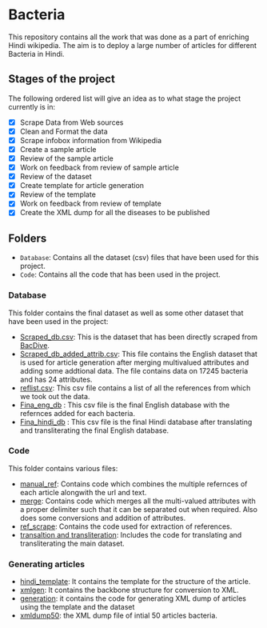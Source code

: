 # Bacteria

This repository contains all the work that was done as a part of enriching Hindi wikipedia. The aim is to deploy a large number of articles for different Bacteria in Hindi.

## Stages of the project

The following ordered list will give an idea as to what stage the project currently is in:

- [x] Scrape Data from Web sources
- [x] Clean and Format the data
- [x] Scrape infobox information from Wikipedia
- [x] Create a sample article
- [x] Review of the sample article
- [x] Work on feedback from review of sample article
- [x] Review of the dataset
- [x] Create template for article generation
- [x] Review of the template
- [x] Work on feedback from review of template
- [x] Create the XML dump for all the diseases to be published

## Folders

- `Database`: Contains all the dataset (csv) files that have been used for this project.
- `Code`: Contains all the code that has been used in the project.

### Database

This folder contains the final dataset as well as some other dataset that have been used in the project:

- [Scraped_db.csv](https://github.com/indicwiki-iiit/Bacteria/blob/main/Database/Scraped_db.csv): This is the dataset that has been directly scraped from [BacDive](https://bacdive.dsmz.de/taxplorer).
- [Scraped_db_added_attrib.csv](https://github.com/indicwiki-iiit/Bacteria/blob/main/Database/Scraped_db_added_attrib.csv): This file contains the English dataset that is used for article generation after merging multivalued attributes and adding some addtional data. The file contains data on 17245 bacteria and has 24 attributes.
- [reflist.csv](https://github.com/indicwiki-iiit/Bacteria/blob/main/Database/reflist.csv): This csv file contains a list of all the references from which we took out the data.
- [Fina_eng_db](https://github.com/indicwiki-iiit/Bacteria/blob/main/Database/Final_eng_db.csv) : This csv file is the final English database with the refernces added for each bacteria.
- [Fina_hindi_db](https://github.com/indicwiki-iiit/Bacteria/blob/main/Database/Final_hindi_db.csv) : This csv file is the final Hindi database after translating and transliterating the final English database.



### Code

This folder contains various files:

- [manual_ref](https://github.com/indicwiki-iiit/Bacteria/blob/main/Code/manual_ref.py): Contains code which combines the multiple refernces of each article alongwith the url and text.
- [merge](https://github.com/indicwiki-iiit/Bacteria/blob/main/Code/merge.py): Contains code which merges all the multi-valued attributes with a proper delimiter such that it can be separated out when required. Also does some conversions and addition of attributes.
- [ref_scrape](https://github.com/indicwiki-iiit/Bacteria/blob/main/Code/ref_scrape.py): Contains the code used for extraction of references.
- [transaltion and transliteration](https://github.com/indicwiki-iiit/Bacteria/blob/main/Code/tranlation%20and%20transliteration.py): Includes the code for translating and transliterating the main dataset.

### Generating articles

- [hindi_template](https://github.com/indicwiki-iiit/Bacteria/blob/main/hindi_template.txt): It contains the template for the structure of the article.
- [xmlgen](https://github.com/indicwiki-iiit/Bacteria/blob/main/xmlgen.py): It contains the backbone structure for conversion to XML.
- [generation](https://github.com/indicwiki-iiit/Bacteria/blob/main/generate.py): it contains the code for generating XML dump of articles using the template and the dataset
- [xmldump50](https://github.com/indicwiki-iiit/Bacteria/blob/main/xmldump50.xml): the XML dump file of intial 50 articles bacteria.



